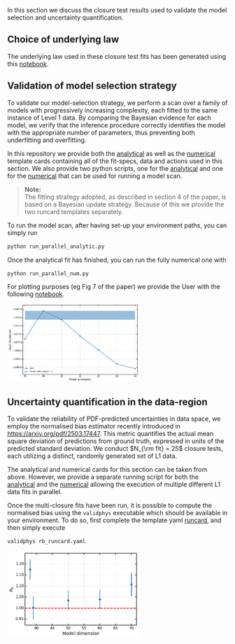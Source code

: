In this section we discuss the closure test results used to validate the model selection and uncertainty quantification.

## Choice of underlying law

The underlying law used in these closure test fits has been generated using this [notebook](../notebooks/underlying_law.ipynb).

## Validation of model selection strategy

To validate our model-selection strategy, we perform a scan over a family of models with
progressively increasing complexity, each fitted to the same instance of Level 1 data. By
comparing the Bayesian evidence for each model, we verify that the inference procedure
correctly identifies the model with the appropriate number of parameters, thus preventing
both underfitting and overfitting.

In this repository we provide both the [analytical](../runcards/template_analytical_L1.yaml) as well as the [numerical](../runcards/template_numerical_L1.yaml) template cards containing all of the fit-specs, data and actions used in this section. We also provide two python scripts, one for the [analytical](../runcards/run_parallel_analytic.py) and one for the [numerical](../runcards/run_parallel_num.py) that can be used for running a model scan.

> **Note:**  
> The fitting strategy adopted, as described in section 4 of the paper, is based on a Bayesian update strategy.
> Because of this we provide the two runcard templates separately.

To run the model scan, after having set-up your environment paths, you can simply run

```bash
python run_parallel_analytic.py
```

Once the analytical fit has finished, you can run the fully numerical one with

```bash
python run_parallel_num.py
```


For plotting purposes (eg Fig 7 of the paper) we provide the User with the following [notebook](../notebooks/l1_model_scan.ipynb).

<img src="../figures/figure7.png" width="300"/> 

## Uncertainty quantification in the data-region

To validate the reliability of PDF-predicted uncertainties in data space, we employ the
normalised bias estimator recently introduced in https://arxiv.org/pdf/2503.17447. 
This metric quantifies the actual mean square deviation of predictions from ground truth, expressed in units of the predicted
standard deviation. We conduct $N_{\rm fit} = 25$ closure tests, each utilizing a distinct, randomly
generated set of L1 data.

The analytical and numerical cards for this section can be taken from above. However, we provide a separate running script
for both the [analytical](../runcards/run_parallel_analytic_mct.py) and the [numerical](../runcards/run_parallel_num_mct.py) allowing the execution of multiple different L1 data fits in parallel.

Once the multi-closure fits have been run, it is possible to compute the normalised bias using the `validphys` executable which should be available in your environment. To do so, first complete the template yaml [runcard](../runcards/rb_runcard.yaml), and then simply execute


```bash
validphys rb_runcard.yaml
```


<img src="../figures/figure9.png" width="300"/> 